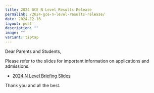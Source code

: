 ```yaml
---
title: 2024 GCE N Level Results Release
permalink: /2024-gce-n-level-results-release/
date: 2024-12-16
layout: post
description: ""
image: ""
variant: tiptap
---
```

<p>Dear Parents and Students,</p>
<p>Please refer to the slides for important information on applications and
admissions.</p>
<ul data-tight="true" class="tight">
<li>
<p><a href="/files/2024_n_level_briefing_slides.pdf" rel="noopener nofollow" target="_blank">2024 N Level Briefing Slides</a>
</p>
</li>
</ul>
<p>Thank you and all the best.</p>